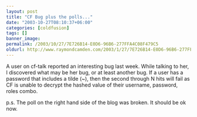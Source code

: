 ```yaml
---
layout: post
title: "CF Bug plus the polls..."
date: "2003-10-27T08:10:37+06:00"
categories: [coldfusion]
tags: []
banner_image: 
permalink: /2003/10/27/7E726B14-E0D6-96B6-277FFA4C08F479C5
oldurl: http://www.raymondcamden.com/2003/1/27/7E726B14-E0D6-96B6-277FFA4C08F479C5
---
```


A user on cf-talk reported an interesting bug last week. While talking to her, I discovered what may be her bug, or at least another bug. If a user has a password that includes a tilde (~), then the second through N hits will fail as CF is unable to decrypt the hashed value of their username, password, roles combo. 

p.s. The poll on the right hand side of the blog was broken. It should be ok now.